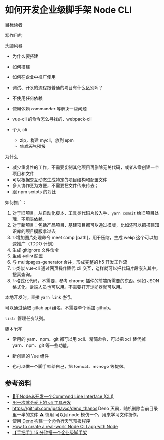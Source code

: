 # 如何开发企业级脚手架 Node CLI 

<!-- 实践总结型 -->

目标读者

写作目的

头脑风暴

- 为什么要搭建
- 如何搭建
- 如何在企业中推广使用

- 调试、开发的流程跟普通的项目有什么区别吗？

- 不使用任何依赖
- 使用依赖 commander 等解决一些问题
- vue-cli 的命令怎么寻找的、webpack-cli
- 个人 cli
  - zip，构建 mycli，放到 npm
  - 集成天气预报

为什么

- 减少重复性的工作，不需要复制其他项目再删除无关代码，或者从零创建一个项目和文件
- 可以根据交互动态生成特定的项目结构和配置文件
- 多人协作更为方便，不需要把文件传来传去；
- 跟 npm scripts 的对比

如何推广：

1. 对于旧项目，从自动化脚本、工具类代码片段入手、`yarn commit` 给旧项目处理，不用装依赖。
2. 对于新项目：包括产品项目、基建项目都可以通过模版，比如还可以把搭建知识库的项目模版拿过去
3. ✨增加图片处理命令 meet comp [path]，用于压缩，生成 webp 这个可以加速推广（TODO 计划）
4. 生成 gitignore 文件命令
5. 生成 eslint 配置
6. 与 multipages-generator 合并，形成完整的 h5 开发工作流
7. ✨类似 vue-cli 通过网页操作替代 cli 交互，这样就可以把代码片段嵌入其中，搜索查询。
8. ✨格式化代码，不需要，参考 chrome 插件的前端所需要的东西。例如 JSON 格式化。后端人员也可以用。不需要打开浏览器就可以用。



本地开发时，直接 `yarn link` 也行。

可以通过读取 gitlab api 组名，不需要单个添加 github。

`listr` 管理任务队列。

版本发布

- 常用的 yarn、npm、git 都可以用 xcli、精简命令，可以把 xcli 替代掉 yarn、npm、git 等一些功能。
- 新创建的 Vue 组件

- 也可以做一个脚手架给自己，把 tomcat、monogo 等提效。


## 参考资料

- [🎉用Node.js开发一个Command Line Interface (CLI)](https://zhuanlan.zhihu.com/p/38730825)
- [用一次就会爱上的 cli 工具开发](https://juejin.im/post/6844903831994630158#heading-1)
- https://github.com/justjavac/deno_thanos Deno 灭霸，随机删除当前目录里一半的文件 ⚠️ 慎用 可以用 node 模仿一个，用来学习文件操作。
- [使用 Deno 构建一个命令行天气预报程序](https://juejin.im/post/6864824992626901005?utm_source=gold_browser_extension#heading-5)
- [How to create a real-world Node CLI app with Node](https://medium.com/free-code-camp/how-to-create-a-real-world-node-cli-app-with-node-391b727bbed3)
- [【手把手】15 分钟搭一个企业级脚手架](https://juejin.im/post/6844903925666037773#heading-20)
